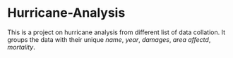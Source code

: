 # Hurricane-Analysis
This is a project on hurricane analysis from different list of data collation.
It groups the data with their unique *name*, *year*, *damages*, *area affectd*, *mortality*.
